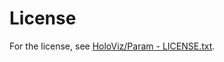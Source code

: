 # License

For the license, see [HoloViz/Param - LICENSE.txt](https://github.com/holoviz/param/blob/main/LICENSE.txt).
